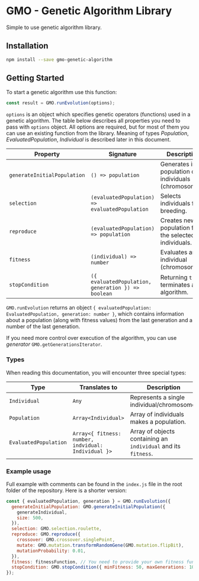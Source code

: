 # GMO - Genetic Algorithm Library
Simple to use genetic algorithm library.

## Installation
```bash
npm install --save gmo-genetic-algorithm
```

## Getting Started
To start a genetic algorithm use this function:
```javascript
const result = GMO.runEvolution(options);
```
`options` is an object which specifies genetic operators (functions) used in a genetic algorithm.
The table below describes all properties you need to pass with `options` object.
All options are required, but for most of them you can use an existing function from the library.
Meaning of types *Population*, *EvaluatedPopulation*, *Individual* is described later in this document.

| Property                    | Signature                                          | Description                                                |
|-----------------------------|----------------------------------------------------|------------------------------------------------------------|
| `generateInitialPopulation` | `() => population`                                 | Generates initial population of individuals (chromosomes). |
| `selection`                 | `(evaluatedPopulation) => evaluatedPopulation`     | Selects individuals for breeding.                          |
| `reproduce`                 | `(evaluatedPopulation) => population`              | Creates new population from the selected individuals.      |
| `fitness`                   | `(individual) => number`                           | Evaluates an individual (chromosome).                      |
| `stopCondition`             | `({ evaluatedPopulation, generation }) => boolean` | Returning `true` terminates an algorithm.                  |

`GMO.runEvolution` returns an object `{ evaluatedPopulation: EvaluatedPopulation, generation: number }`, which contains information about a population (along with fitness values) from the last generation and a number of the last generation.

If you need more control over execution of the algorithm, you can use *generator* `GMO.getGenerationsIterator`.

### Types
When reading this documentation, you will encounter three special types:

| Type                  | Translates to                                       | Description                                                    |
|-----------------------|-----------------------------------------------------|----------------------------------------------------------------|
| `Individual`          | `Any`                                               | Represents a single individual/chromosome.                     |
| `Population`          | `Array<Individual>`                                 | Array of individuals makes a population.                       |
| `EvaluatedPopulation` | `Array<{ fitness: number, indvidual: Individual }>` | Array of objects containing an `individual` and its `fitness`. |

### Example usage
Full example with comments can be found in the `index.js` file in the root folder of the repository. Here is a shorter version:
```javascript
const { evaluatedPopulation, generation } = GMO.runEvolution({
  generateInitialPopulation: GMO.generateInitialPopulation({
    generateIndividual,
    size: 500,
  }),
  selection: GMO.selection.roulette,
  reproduce: GMO.reproduce({
    crossover: GMO.crossover.singlePoint,
    mutate: GMO.mutation.transformRandomGene(GMO.mutation.flipBit),
    mutationProbability: 0.01,
  }),
  fitness: fitnessFunction, // You need to provide your own fitness function
  stopCondition: GMO.stopCondition({ minFitness: 50, maxGenerations: 1000 }),
});
```
